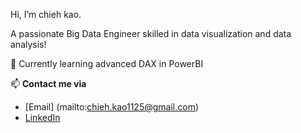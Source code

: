 Hi, I’m chieh kao.

A passionate Big Data Engineer skilled in data visualization and data analysis! 

🌱 Currently learning advanced DAX in PowerBI

📫 **Contact me via**
- [Email] (mailto:chieh.kao1125@gmail.com)
- [LinkedIn](https://www.linkedin.com/in/chieh-kao-777360310)

<!---
chieh-kao-1125/chieh-kao-1125 is a ✨ special ✨ repository because its `README.md` (this file) appears on your GitHub profile.
You can click the Preview link to take a look at your changes.
--->

